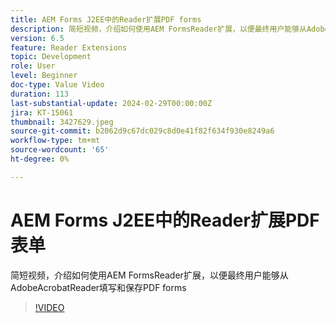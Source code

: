 ```yaml
---
title: AEM Forms J2EE中的Reader扩展PDF forms
description: 简短视频，介绍如何使用AEM FormsReader扩展，以便最终用户能够从Adobe/Acrobat Reader填写和保存PDF forms
version: 6.5
feature: Reader Extensions
topic: Development
role: User
level: Beginner
doc-type: Value Video
duration: 113
last-substantial-update: 2024-02-29T00:00:00Z
jira: KT-15061
thumbnail: 3427629.jpeg
source-git-commit: b2062d9c67dc029c8d0e41f82f634f930e8249a6
workflow-type: tm+mt
source-wordcount: '65'
ht-degree: 0%

---
```



# AEM Forms J2EE中的Reader扩展PDF表单

简短视频，介绍如何使用AEM FormsReader扩展，以便最终用户能够从AdobeAcrobatReader填写和保存PDF forms

>[!VIDEO](https://video.tv.adobe.com/v/3427629/?learn=on)
